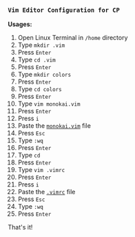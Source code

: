 ### `Vim Editor Configuration for CP`       

**Usages:**
1. Open Linux Terminal in `/home` directory
2. Type `mkdir .vim`
3. Press `Enter`
4. Type `cd .vim`
5. Press `Enter`
6. Type `mkdir colors`
7. Press `Enter`
8. Type `cd colors`
9. Press `Enter`
10. Type `vim monokai.vim`
11. Press `Enter`
12. Press `i`
13. Paste the [`monokai.vim`](https://github.com/gh-aam/vconfig/blob/main/monokai.vim) file
14. Press `Esc`
15. Type `:wq`
16. Press `Enter`
17. Type `cd`
18. Press `Enter`
19. Type `vim .vimrc`
20. Press `Enter`
21. Press `i`
22. Paste the [`.vimrc`](https://github.com/gh-aam/vconfig/blob/main/.vimrc) file
23. Press `Esc`
24. Type `:wq`
25. Press `Enter`

That's it!
